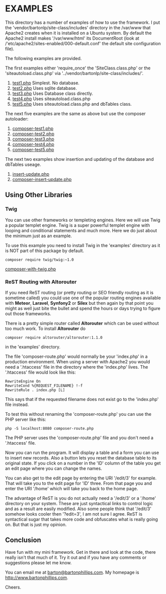 # EXAMPLES

This directory has a number of examples of how to use the framework. I put the 'vendor/bartonlp/site-class/includes' directory in the /var/www that Apache2 creates when it is installed on a Ubuntu system. By default the Apache2 install makes '/var/www/html' its DocumentRoot (look at /'etc/apache2/sites-enabled/000-default.conf' the default site configuration file).

The following examples are provided.

The first examples either 'require_once' the 'SiteClass.class.php' or the 'siteautoload.class.php' via '../vendor/bartonlp/site-class/includes/'.

1. <a href="test1.php">test1.php</a> Simplest. No database.
2. <a href="test2.php">test2.php</a> Uses sqlite database.
3. <a href="test3.php">test3.php</a> Uses Database class directly.
4. <a href="test4.php">test4.php</a> Uses siteautoload.class.php
5. <a href="test5.php">test5.php</a> Uses siteautoload.class.php and dbTables class.

The next five examples are the same as above but use the composer autoloader:

1. <a href="composer-test1.php">composer-test1.php</a>
2. <a href="composer-test2.php">composer-test2.php</a>
3. <a href="composer-test3.php">composer-test3.php</a>
4. <a href="composer-test4.php">composer-test4.php</a>
5. <a href="composer-test5.php">composer-test5.php</a>

The next two examples show insertion and updating of the database and dbTables useage.

1. <a href="insert-update.php">insert-update.php</a>
2. <a href="composer-insert-update.php">composer-insert-update.php</a>

## Using Other Libraries

### Twig

You can use other frameworks or templeting engines. Here we will use Twig a popular templet engine. Twig is a super powerful templet engine with looping and conditional statements and much more. Here we do just about the minimum just as an example.

To use this example you need to install Twig in the 'examples' directory as it is NOT part of this package by default.

```plain
composer require twig/twig:~1.0
```

<a href="composer-with-twig.php">composer-with-twig.php</a>

### ReST Routing with Altorouter

If you need ReST routing (or pretty routing or SEO friendly routing as it is sometime called) you could use one of the popular routing engines available with **Meteor**, **Laravel**, **Synfony2** or **Silex** but then again by that point you might as well just bite the bullet and spend the hours or days trying to figure out those frameworks.

There is a pretty simple router called **Altorouter** which can be used without too much work. To install **Altorouter** do 

```plain
composer require altorouter/altorouter:1.1.0 
``` 

in the 'examples' directory.

The file 'composer-route.php' would normally be your 'index.php' in a production environment.  When using a server with Apache2 you would need a '.htaccess' file in the directory where the 'index.php' lives. The '.htaccess' file would look like this:

```plain
RewriteEngine On
RewriteCond %{REQUEST_FILENAME} !-f
RewriteRule . index.php [L]
```

This says that if the requested filename does not exist go to the 'index.php' file instead.

To test this without renaming the 'composer-route.php' you can use the PHP server like this:

```plain
php -S localhost:8080 composer-route.php
```

The PHP server uses the 'composer-route.php' file and you don't need a '.htaccess' file.

Now you can run the program. It will display a table and a form you can use to insert new records. Also a button lets you reset the database table to its original state. If you click on a number in the 'ID' column of the table you get an edit page where you can change the names.

You can also get to the edit page by entering the URI '/edit/3' for example. That will take you to the edit page for 'ID' three. From that page you and enter the URI '/home' which will take you back to the home page.

The advantage of ReST is you do not actually need a '/edit/3' or a '/home' directory on your system. These are just syntactical links to control logic and as a result are easily modified.  Also some people think that '/edit/3' somehow looks cooler then '?edit=3', I am not sure I agree. ReST is syntactical sugar that takes more code and obfuscates what is really going on.  But that is just my opinion.

## Conclusion

Have fun with my mini framework. Get in there and look at the code, there really isn't that much of it. Try it out and if you have any comments or suggestions please let me know. 

You can email me at <a href="mailto://barton@bartonphillips.com">barton@bartonphillips.com</a>. 
My homepage is http://www.bartonphillips.com.

Cheers.
